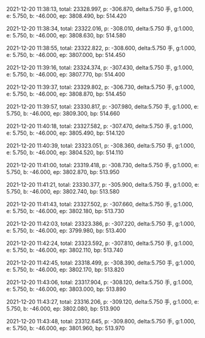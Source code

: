 2021-12-20 11:38:13, total: 23328.997, p: -306.870, delta:5.750 手, g:1.000, e: 5.750, b: -46.000, ep: 3808.490, bp: 514.420

2021-12-20 11:38:34, total: 23322.016, p: -308.010, delta:5.750 手, g:1.000, e: 5.750, b: -46.000, ep: 3808.630, bp: 514.580

2021-12-20 11:38:55, total: 23322.822, p: -308.600, delta:5.750 手, g:1.000, e: 5.750, b: -46.000, ep: 3807.000, bp: 514.450

2021-12-20 11:39:16, total: 23324.374, p: -307.430, delta:5.750 手, g:1.000, e: 5.750, b: -46.000, ep: 3807.770, bp: 514.400

2021-12-20 11:39:37, total: 23329.802, p: -306.730, delta:5.750 手, g:1.000, e: 5.750, b: -46.000, ep: 3808.870, bp: 514.450

2021-12-20 11:39:57, total: 23330.817, p: -307.980, delta:5.750 手, g:1.000, e: 5.750, b: -46.000, ep: 3809.300, bp: 514.660

2021-12-20 11:40:18, total: 23327.582, p: -307.470, delta:5.750 手, g:1.000, e: 5.750, b: -46.000, ep: 3805.490, bp: 514.120

2021-12-20 11:40:39, total: 23323.051, p: -308.360, delta:5.750 手, g:1.000, e: 5.750, b: -46.000, ep: 3804.520, bp: 514.110

2021-12-20 11:41:00, total: 23319.418, p: -308.730, delta:5.750 手, g:1.000, e: 5.750, b: -46.000, ep: 3802.870, bp: 513.950

2021-12-20 11:41:21, total: 23330.377, p: -305.900, delta:5.750 手, g:1.000, e: 5.750, b: -46.000, ep: 3802.740, bp: 513.580

2021-12-20 11:41:43, total: 23327.502, p: -307.660, delta:5.750 手, g:1.000, e: 5.750, b: -46.000, ep: 3802.180, bp: 513.730

2021-12-20 11:42:03, total: 23323.386, p: -307.220, delta:5.750 手, g:1.000, e: 5.750, b: -46.000, ep: 3799.980, bp: 513.400

2021-12-20 11:42:24, total: 23323.592, p: -307.810, delta:5.750 手, g:1.000, e: 5.750, b: -46.000, ep: 3802.110, bp: 513.740

2021-12-20 11:42:45, total: 23318.499, p: -308.390, delta:5.750 手, g:1.000, e: 5.750, b: -46.000, ep: 3802.170, bp: 513.820

2021-12-20 11:43:06, total: 23317.904, p: -308.120, delta:5.750 手, g:1.000, e: 5.750, b: -46.000, ep: 3803.000, bp: 513.890

2021-12-20 11:43:27, total: 23316.206, p: -309.120, delta:5.750 手, g:1.000, e: 5.750, b: -46.000, ep: 3802.080, bp: 513.900

2021-12-20 11:43:48, total: 23312.645, p: -309.800, delta:5.750 手, g:1.000, e: 5.750, b: -46.000, ep: 3801.960, bp: 513.970